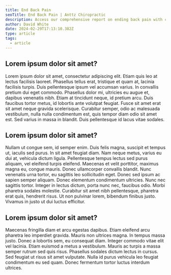 ```yaml
---
title: End Back Pain
seoTitle: End Back Pain | Anttz Chiropractic
description: Access our comprehensive report on ending back pain with chiropractic care, featuring techniques, benefits, and patient success stories for lasting relief.
author: David White
date: 2024-02-29T17:13:10.382Z
type: article
tags:
  - article
---
```

## Lorem ipsum dolor sit amet?

Lorem ipsum dolor sit amet, consectetur adipiscing elit. Etiam quis leo at lectus facilisis laoreet. Phasellus tellus erat, tristique et quam at, lacinia facilisis turpis. Duis pellentesque ipsum vel accumsan varius. In convallis pretium dui eget commodo. Phasellus dolor mi, ultricies eu augue et, dapibus venenatis nibh. Etiam at tincidunt neque, id pretium arcu. Duis faucibus tortor metus, id lobortis ante volutpat feugiat. Fusce sit amet erat sit amet neque gravida scelerisque. Curabitur semper, odio ac malesuada vestibulum, nulla nulla condimentum est, quis tempor diam odio sit amet est. Sed varius in massa in blandit. Duis pellentesque id lacus vitae sodales.

## Lorem ipsum dolor sit amet?

Nullam ut congue sem, id semper enim. Duis felis magna, suscipit et tempus ut, iaculis sed purus. In sit amet feugiat diam. Nam neque metus, varius eu dui at, vehicula dictum ligula. Pellentesque tempus lectus sed purus aliquam, vel eleifend turpis eleifend. Maecenas et velit porttitor, maximus magna eu, congue mauris. Donec ullamcorper convallis blandit. Nunc venenatis urna tortor, eu sagittis leo sollicitudin eget. Donec sed ipsum ac sapien semper aliquam. Donec elementum condimentum ultricies. Nunc nec sagittis tortor. Integer in lectus dictum, porta nunc nec, faucibus odio. Morbi pharetra sodales molestie. Curabitur sit amet nibh pellentesque, pharetra erat quis, hendrerit risus. Ut non pulvinar lorem, bibendum finibus justo. Vivamus in justo ut dui luctus efficitur.

## Lorem ipsum dolor sit amet?

Maecenas fringilla diam et arcu egestas dapibus. Etiam eleifend arcu pharetra leo imperdiet gravida. Mauris non ultrices magna. In tempus massa justo. Donec a lobortis sem, eu consequat diam. Integer commodo vitae elit vel lacinia. Etiam euismod a metus a vestibulum. Mauris ac turpis a massa semper rutrum sed quis risus. Phasellus sodales dictum lectus in cursus. Sed feugiat ut risus sit amet vulputate. Nulla id purus vehicula leo feugiat condimentum eu sed quam. Donec fermentum tortor luctus interdum ultrices.

